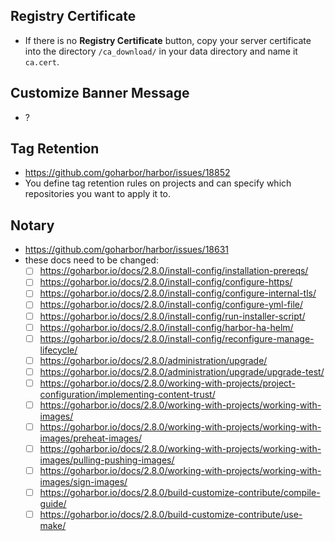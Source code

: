 ## Registry Certificate
- If there is no **Registry Certificate** button, copy your server certificate into the directory `/ca_download/` in your data directory and name it `ca.cert`.

## Customize Banner Message
- ?

## Tag Retention
- https://github.com/goharbor/harbor/issues/18852
- You define tag retention rules on projects and can specify which repositories you want to apply it to.

## Notary
- https://github.com/goharbor/harbor/issues/18631
- these docs need to be changed:
    - [ ] https://goharbor.io/docs/2.8.0/install-config/installation-prereqs/
    - [ ] https://goharbor.io/docs/2.8.0/install-config/configure-https/
    - [ ] https://goharbor.io/docs/2.8.0/install-config/configure-internal-tls/
    - [ ] https://goharbor.io/docs/2.8.0/install-config/configure-yml-file/
    - [ ] https://goharbor.io/docs/2.8.0/install-config/run-installer-script/
    - [ ] https://goharbor.io/docs/2.8.0/install-config/harbor-ha-helm/
    - [ ] https://goharbor.io/docs/2.8.0/install-config/reconfigure-manage-lifecycle/
    - [ ] https://goharbor.io/docs/2.8.0/administration/upgrade/
    - [ ] https://goharbor.io/docs/2.8.0/administration/upgrade/upgrade-test/
    - [ ] https://goharbor.io/docs/2.8.0/working-with-projects/project-configuration/implementing-content-trust/
    - [ ] https://goharbor.io/docs/2.8.0/working-with-projects/working-with-images/
    - [ ] https://goharbor.io/docs/2.8.0/working-with-projects/working-with-images/preheat-images/
    - [ ] https://goharbor.io/docs/2.8.0/working-with-projects/working-with-images/pulling-pushing-images/
    - [ ] https://goharbor.io/docs/2.8.0/working-with-projects/working-with-images/sign-images/
    - [ ] https://goharbor.io/docs/2.8.0/build-customize-contribute/compile-guide/
    - [ ] https://goharbor.io/docs/2.8.0/build-customize-contribute/use-make/